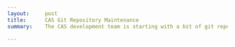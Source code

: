 ```yaml
---
layout:     post
title:      CAS Git Repository Maintenance
summary:    The CAS development team is starting with a bit of git repository housekeeping. Here is how and why.

---
```


